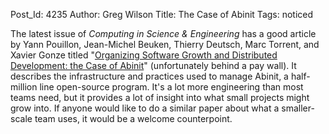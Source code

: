 Post_Id: 4235
Author: Greg Wilson
Title: The Case of Abinit
Tags: noticed

<p>The latest issue of <em>Computing in Science &amp; Engineering</em> has a good article by Yann Pouillon, Jean-Michel Beuken, Thierry Deutsch, Marc Torrent, and Xavier Gonze titled "<a href="http://ieeexplore.ieee.org/Xplore/login.jsp?url=http%3A%2F%2Fieeexplore.ieee.org%2Fiel5%2F5992%2F5678558%2F05678567.pdf%3Farnumber%3D5678567&amp;authDecision=-203">Organizing Software Growth and Distributed Development: the Case of Abinit</a>" (unfortunately behind a pay wall).  It describes the infrastructure and practices used to manage Abinit, a half-million line open-source program.  It's a lot more engineering than most teams need, but it provides a lot of insight into what small projects might grow into.  If anyone would like to do a similar paper about what a smaller-scale team uses, it would be a welcome counterpoint.</p>

